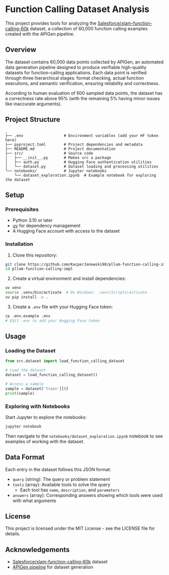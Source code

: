 # Function Calling Dataset Analysis

This project provides tools for analyzing the [Salesforce/xlam-function-calling-60k](https://huggingface.co/datasets/Salesforce/xlam-function-calling-60k) dataset, a collection of 60,000 function calling examples created with the APIGen pipeline.

## Overview

The dataset contains 60,000 data points collected by APIGen, an automated data generation pipeline designed to produce verifiable high-quality datasets for function-calling applications. Each data point is verified through three hierarchical stages: format checking, actual function executions, and semantic verification, ensuring reliability and correctness.

According to human evaluation of 600 sampled data points, the dataset has a correctness rate above 95% (with the remaining 5% having minor issues like inaccurate arguments).

## Project Structure

```
.
├── .env                  # Environment variables (add your HF token here)
├── pyproject.toml        # Project dependencies and metadata
├── README.md             # Project documentation
├── src/                  # Source code
│   ├── __init__.py       # Makes src a package
│   ├── auth.py           # Hugging Face authentication utilities
│   └── dataset.py        # Dataset loading and processing utilities
└── notebooks/            # Jupyter notebooks
    └── dataset_exploration.ipynb  # Example notebook for exploring the dataset
```

## Setup

### Prerequisites

- Python 3.10 or later
- [uv](https://github.com/astral-sh/uv) for dependency management
- A Hugging Face account with access to the dataset

### Installation

1. Clone this repository:
```bash
git clone https://github.com/KacperJanowski98/pllum-function-calling-impl.git
cd pllum-function-calling-impl
```

2. Create a virtual environment and install dependencies:
```bash
uv venv
source .venv/bin/activate  # On Windows: .venv\Scripts\activate
uv pip install -e .
```

3. Create a `.env` file with your Hugging Face token:
```bash
cp .env.example .env
# Edit .env to add your Hugging Face token
```

## Usage

### Loading the Dataset

```python
from src.dataset import load_function_calling_dataset

# Load the dataset
dataset = load_function_calling_dataset()

# Access a sample
sample = dataset['train'][0]
print(sample)
```

### Exploring with Notebooks

Start Jupyter to explore the notebooks:

```bash
jupyter notebook
```

Then navigate to the `notebooks/dataset_exploration.ipynb` notebook to see examples of working with the dataset.

## Data Format

Each entry in the dataset follows this JSON format:

- `query` (string): The query or problem statement
- `tools` (array): Available tools to solve the query
  - Each tool has `name`, `description`, and `parameters`
- `answers` (array): Corresponding answers showing which tools were used with what arguments

## License

This project is licensed under the MIT License - see the LICENSE file for details.

## Acknowledgements

- [Salesforce/xlam-function-calling-60k](https://huggingface.co/datasets/Salesforce/xlam-function-calling-60k) dataset
- [APIGen pipeline](https://apigen-pipeline.github.io/) for dataset generation
